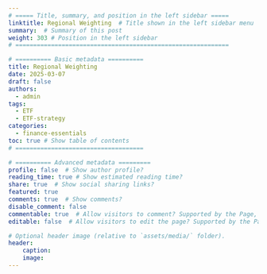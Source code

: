 ```yaml
---
# ===== Title, summary, and position in the left sidebar =====
linktitle: Regional Weighting  # Title shown in the left sidebar menu
summary:  # Summary of this post
weight: 303 # Position in the left sidebar
# ============================================================

# ========== Basic metadata ==========
title: Regional Weighting
date: 2025-03-07
draft: false
authors:
  - admin
tags:
  - ETF
  - ETF-strategy
categories:
  - finance-essentials
toc: true # Show table of contents
# ====================================

# ========== Advanced metadata =========
profile: false  # Show author profile?
reading_time: true # Show estimated reading time?
share: true  # Show social sharing links?
featured: true
comments: true  # Show comments?
disable_comment: false
commentable: true  # Allow visitors to comment? Supported by the Page, Post, and Book content types.
editable: false  # Allow visitors to edit the page? Supported by the Page, Post, and Book content types.

# Optional header image (relative to `assets/media/` folder).
header:
    caption: 
    image:  
---
```

